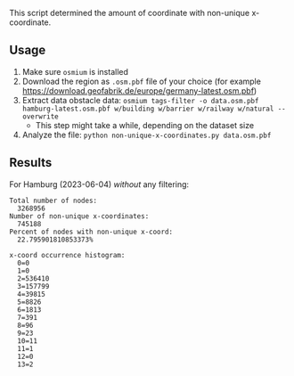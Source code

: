 This script determined the amount of coordinate with non-unique x-coordinate.

## Usage

1. Make sure `osmium` is installed
2. Download the region as `.osm.pbf` file of your choice (for example https://download.geofabrik.de/europe/germany-latest.osm.pbf)
3. Extract data obstacle data: `osmium tags-filter -o data.osm.pbf hamburg-latest.osm.pbf w/building w/barrier w/railway w/natural --overwrite`
    * This step might take a while, depending on the dataset size
4. Analyze the file: `python non-unique-x-coordinates.py data.osm.pbf`

## Results

For Hamburg (2023-06-04) *without* any filtering:

```
Total number of nodes:
  3268956
Number of non-unique x-coordinates:
  745188
Percent of nodes with non-unique x-coord:
  22.795901810853373%

x-coord occurrence histogram:
  0=0
  1=0
  2=536410
  3=157799
  4=39815
  5=8826
  6=1813
  7=391
  8=96
  9=23
  10=11
  11=1
  12=0
  13=2
```

